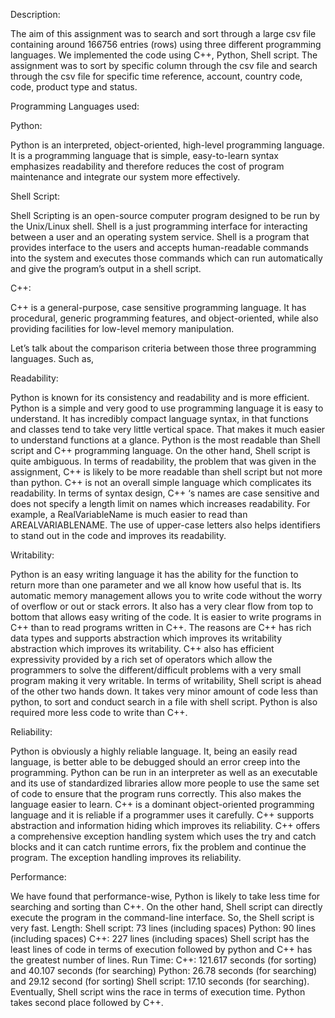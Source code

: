 Description:

The aim of this assignment was to search and sort through a large csv file containing around 166756 entries (rows) using three different programming languages. We implemented the code using C++, Python, Shell script. The assignment was to sort by specific column through the csv file and search through the csv file for specific time reference, account, country code, code, product type and status.

Programming Languages used:

Python:

Python is an interpreted, object-oriented, high-level programming language. It is a programming language that is simple, easy-to-learn syntax emphasizes readability and therefore reduces the cost of program maintenance and integrate our system more effectively. 

Shell Script:

Shell Scripting is an open-source computer program designed to be run by the Unix/Linux shell. Shell is a just programming interface for interacting between a user and an operating system service. Shell is a program that provides interface to the users and accepts human-readable commands into the system and executes those commands which can run automatically and give the program’s output in a shell script.

C++:

C++ is a general-purpose, case sensitive programming language. It has procedural, generic programming features, and object-oriented, while also providing facilities for low-level memory manipulation.

Let’s talk about the comparison criteria between those three programming languages. Such as,

Readability:

Python is known for its consistency and readability and is more efficient. Python is a simple and very good to use programming language it is easy to understand. It has incredibly compact language syntax, in that functions and classes tend to take very little vertical space. That makes it much easier to understand functions at a glance. Python is the most readable than Shell script and C++ programming language. On the other hand, Shell script is quite ambiguous. 
In terms of readability, the problem that was given in the assignment, C++ is likely to be more readable than shell script but not more than python. C++ is not an overall simple language which complicates its readability. In terms of syntax design, C++ ‘s names are case sensitive and does not specify a length limit on names which increases readability. For example, a RealVariableName is much easier to read than AREALVARIABLENAME. The use of upper-case letters also helps identifiers to stand out in the code and improves its readability. 

Writability:

Python is an easy writing language it has the ability for the function to return more than one parameter and we all know how useful that is. Its automatic memory management allows you to write code without the worry of overflow or out or stack errors. It also has a very clear flow from top to bottom that allows easy writing of the code. It is easier to write programs in C++ than to read programs written in C++. The reasons are C++ has rich data types and supports abstraction which improves its writability abstraction which improves its writability. C++ also has efficient expressivity provided by a rich set of operators which allow the programmers to solve the different/difficult problems with a very small program making it very writable.
In terms of writability, Shell script is ahead of the other two hands down. It takes very minor amount of code less than python, to sort and conduct search in a file with shell script. Python is also required more less code to write than C++.

Reliability:

Python is obviously a highly reliable language. It, being an easily read language, is better able to be debugged should an error creep into the programming. Python can be run in an interpreter as well as an executable and its use of standardized libraries allow more people to use the same set of code to ensure that the program runs correctly. This also makes the language easier to learn.
C++ is a dominant object-oriented programming language and it is reliable if a programmer uses it carefully. C++ supports abstraction and information hiding which improves its reliability. C++ offers a comprehensive exception handling system which uses the try and catch blocks and it can catch runtime errors, fix the problem and continue the program. The exception handling improves its reliability.

Performance:

We have found that performance-wise, Python is likely to take less time for searching and sorting than C++. On the other hand, Shell script can directly execute the program in the command-line interface. So, the Shell script is very fast. Length: Shell script: 73 lines (including spaces) Python: 90 lines (including spaces) C++: 227 lines (including spaces) Shell script has the least lines of code in terms of execution followed by python and C++ has the greatest number of lines. Run Time: C++: 121.617 seconds (for sorting) and 40.107 seconds (for searching) Python: 26.78 seconds (for searching) and 29.12 second (for sorting) Shell script: 17.10 seconds (for searching). Eventually, Shell script wins the race in terms of execution time. Python takes second place followed by C++.


